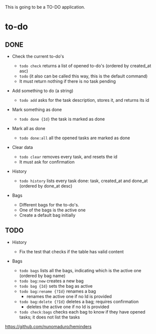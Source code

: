 This is going to be a TO-DO application.

# to-do

## DONE

- Check the current to-do's
    - `todo check` returns a list of opened to-do's (ordered by created_at asc)
    - `todo` (it also can be called this way, this is the default command)
    - It must return nothing if there is no task pending
- Add something to do (a string)
    - `todo add` asks for the task description, stores it, and returns its id
- Mark something as done
    - `todo done {Id}` the task is marked as done
- Mark all as done
    - `todo done:all` all the opened tasks are marked as done
- Clear data
    - `todo clear` removes every task, and resets the id
    - It must ask for confirmation
- History
    - `todo history` lists every task done: task, created_at and done_at (ordered by done_at desc)

- Bags
    - Different bags for the to-do's.
    - One of the bags is the active one
    - Create a default bag initially

## TODO

- History
    - Fix the test that checks if the table has valid content

- Bags
    - `todo bags` lists all the bags, indicating which is the active one (ordered by bag name)
    - `todo bag:new` creates a new bag
    - `todo bag {Id}` sets the bag as active
    - `todo bag:rename {?Id}` renames a bag
        - renames the active one if no Id is provided
    - `todo bag:delete {?Id}` deletes a bag; requires confirmation
        - deletes the active one if no Id is provided
    - `todo check:bags` checks each bag to know if they have opened tasks; it does not list the tasks


https://github.com/nunomaduro/heminders
